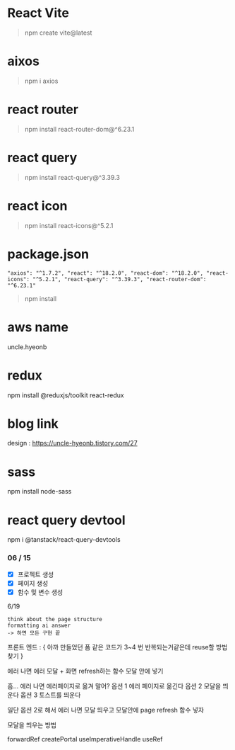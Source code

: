# React Vite

> npm create vite@latest

# aixos

> npm i axios

# react router

> npm install react-router-dom@^6.23.1

# react query

> npm install react-query@^3.39.3

# react icon

> npm install react-icons@^5.2.1

# package.json

`"axios": "^1.7.2",
"react": "^18.2.0",
"react-dom": "^18.2.0",
"react-icons": "^5.2.1",
"react-query": "^3.39.3",
"react-router-dom": "^6.23.1"`

> npm install

# aws name

uncle.hyeonb

# redux

npm install @reduxjs/toolkit react-redux

# blog link

design : https://uncle-hyeonb.tistory.com/27

# sass

npm install node-sass

# react query devtool

npm i @tanstack/react-query-devtools

### 06 / 15

-   [x] 프로젝트 생성
-   [x] 페이지 생성
-   [x] 함수 및 변수 생성

6/19

    think about the page structure
    formatting ai answer
    -> 하면 모든 구현 끝

프론트 엔드 : {
아까 만들었던 폼 같은 코드가 3~4 번 반복되는거같은데 reuse할 방법 찾기
}

에러 나면 에러 모달 + 화면 refresh하는 함수 모달 안에 넣기

흠... 에러 나면 에러페이지로 옮겨 말어?
옵션 1 에러 페이지로 옮긴다
옵션 2 모달을 띄운다
옵션 3 토스트를 띄운다

일단 옵션 2로 해서 에러 나면 모달 띄우고 모달안에 page refresh 함수 넣자

모달을 띄우는 방법

forwardRef
createPortal
useImperativeHandle
useRef

